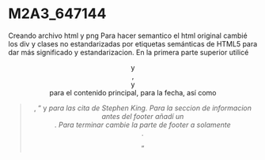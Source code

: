 # M2A3_647144
Creando archivo html y png
Para hacer semantico el html original cambié los div y clases no estandarizadas por etiquetas semánticas de HTML5 para dar más significado y estandarizacion. En la primera parte superior utilicé <header> y <nav>, <main> y <article> para el contenido principal, <time> para la fecha, así como <blockquote>, <q> y <cite> para las cita de Stephen King. Para la seccion de informacion antes del footer añadí un <aside>. Para terminar cambie la parte de footer a solamente <footer>.
